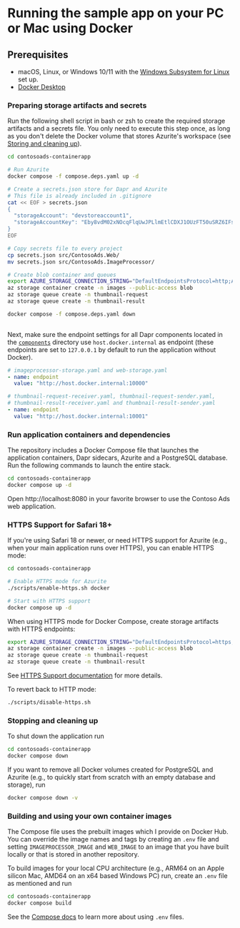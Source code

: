 # Running the sample app on your PC or Mac using Docker

## Prerequisites

* macOS, Linux, or Windows 10/11 with the [Windows Subsystem for Linux](https://docs.microsoft.com/en-us/windows/wsl/) set up.
* [Docker Desktop](https://docs.docker.com/docker-desktop/install/)

### Preparing storage artifacts and secrets

Run the following shell script in bash or zsh to create the required storage artifacts and a secrets file.
You only need to execute this step once, as long as you don't delete the Docker
volume that stores Azurite's workspace (see [Storing and cleaning up](#cleanup)).

```bash
cd contosoads-containerapp

# Run Azurite
docker compose -f compose.deps.yaml up -d  

# Create a secrets.json store for Dapr and Azurite
# This file is already included in .gitignore
cat << EOF > secrets.json
{
  "storageAccount": "devstoreaccount1",
  "storageAccountKey": "Eby8vdM02xNOcqFlqUwJPLlmEtlCDXJ1OUzFT50uSRZ6IFsuFq2UVErCz4I6tq/K1SZFPTOtr/KBHBeksoGMGw=="
}
EOF

# Copy secrets file to every project
cp secrets.json src/ContosoAds.Web/
mv secrets.json src/ContosoAds.ImageProcessor/ 

# Create blob container and queues
export AZURE_STORAGE_CONNECTION_STRING="DefaultEndpointsProtocol=http;AccountName=devstoreaccount1;AccountKey=Eby8vdM02xNOcqFlqUwJPLlmEtlCDXJ1OUzFT50uSRZ6IFsuFq2UVErCz4I6tq/K1SZFPTOtr/KBHBeksoGMGw==;BlobEndpoint=http://127.0.0.1:10000/devstoreaccount1;QueueEndpoint=http://127.0.0.1:10001/devstoreaccount1;TableEndpoint=http://127.0.0.1:10002/devstoreaccount1;"
az storage container create -n images --public-access blob
az storage queue create -n thumbnail-request
az storage queue create -n thumbnail-result

docker compose -f compose.deps.yaml down  
 
```

Next, make sure the endpoint settings for all Dapr components located in the
[`components`](../components) directory use `host.docker.internal` as endpoint (these endpoints are set to `127.0.0.1`
by default to run the application without Docker).

```yaml
# imageprocessor-storage.yaml and web-storage.yaml
- name: endpoint
  value: "http://host.docker.internal:10000"

# thumbnail-request-receiver.yaml, thumbnail-request-sender.yaml, 
# thumbnail-result-receiver.yaml and thumbnail-result-sender.yaml
- name: endpoint
  value: "http://host.docker.internal:10001"
```

### Run application containers and dependencies

The repository includes a Docker Compose file that launches the application containers, Dapr sidecars, Azurite and a PostgreSQL
database. Run the following commands to launch the entire stack.

```bash
cd contosoads-containerapp
docker compose up -d
```

Open http://localhost:8080 in your favorite browser to use the Contoso Ads web application.

### HTTPS Support for Safari 18+

If you're using Safari 18 or newer, or need HTTPS support for Azurite (e.g., when your main application runs over HTTPS), you can enable HTTPS mode:

```bash
cd contosoads-containerapp

# Enable HTTPS mode for Azurite
./scripts/enable-https.sh docker

# Start with HTTPS support
docker compose up -d
```

When using HTTPS mode for Docker Compose, create storage artifacts with HTTPS endpoints:

```bash
export AZURE_STORAGE_CONNECTION_STRING="DefaultEndpointsProtocol=https;AccountName=devstoreaccount1;AccountKey=Eby8vdM02xNOcqFlqUwJPLlmEtlCDXJ1OUzFT50uSRZ6IFsuFq2UVErCz4I6tq/K1SZFPTOtr/KBHBeksoGMGw==;BlobEndpoint=https://host.docker.internal:10000/devstoreaccount1;QueueEndpoint=https://host.docker.internal:10001/devstoreaccount1;TableEndpoint=https://host.docker.internal:10002/devstoreaccount1;"
az storage container create -n images --public-access blob
az storage queue create -n thumbnail-request
az storage queue create -n thumbnail-result
```

See [HTTPS Support documentation](https-support.md) for more details.

To revert back to HTTP mode:

```bash
./scripts/disable-https.sh
```

### Stopping and cleaning up

To shut down the application run

```bash
cd contosoads-containerapp
docker compose down
```

If you want to remove all Docker volumes created for PostgreSQL and Azurite
(e.g., to quickly start from scratch with an empty database and storage), run

```bash
docker compose down -v
```

### Building and using your own container images 

The Compose file uses the prebuilt images which I provide on Docker Hub. You can 
override the image names and tags by creating an `.env` file and setting 
`IMAGEPROCESSOR_IMAGE` and `WEB_IMAGE` to an image that you have built locally or 
that is stored in another repository. 

To build images for your local CPU architecture (e.g., ARM64 on an Apple silicon Mac,
AMD64 on an x64 based Windows PC) run, create an `.env` file as mentioned and run

```bash
cd contosoads-containerapp
docker compose build
````

See the [Compose docs](https://docs.docker.com/compose/environment-variables/set-environment-variables/#substitute-with-an-env-file)
to learn more about using `.env` files. 
